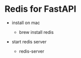 # Redis for FastAPI

- install on mac
    - brew install redis

- start redis server
    - redis-server